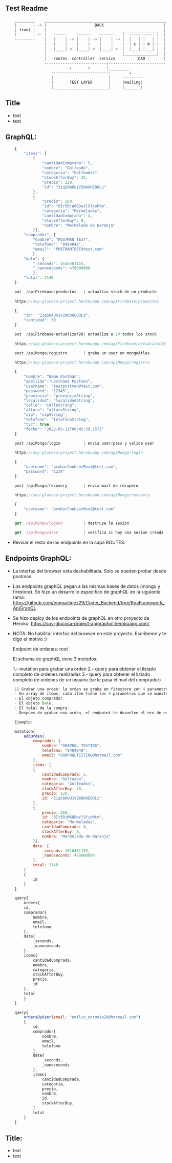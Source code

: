 ## Test Readme
```javascript
    _________    _____________________________________________________    ______________
    |       | -> |                     BACK                          | -> |  DBs       |
    | front |    |                                 ________________  |    |            |
    |       | <- |   ------    ------    ------    |  ----- ----- |  | <- | mongoAtlas |
    ---------    |   |    | -> |    | -> |    | -> |  |   | |   | |  |    | firestore  |
                 |   |    |    |    |    |    |    |  | c | | m | |  |    --------------
                 |   |____| <- |____| <- |____| <- |  |___| |___| |  |
                 |                                 |______________|  |
                 |   routes  controller  service          DAO        |
                 ---------------------------↑-------------------------
                            ↓       ↑       |_________
                    --------------------------        ↓         
                    |                        |     ---------
                    |       TEST LAYER       |     |mailing|
                    |________________________|     |_______|                 
```
## Title
- text
- text
## GraphQL:
```javascript
    {
        "items": [
            {
                "cantidadComprada": 5,
                "nombre": "Golfeado",
                "categoria": "Golfeados",
                "stockAfterBuy": 25,
                "precio": 220,
                "id": "21qS0AUU1VZm8UHE8OLz"
            }, 
            {
                "precio": 260,
                "id": "6Ir5RjW68DwzlSfjoMtm",
                "categoria": "Mermeladas",
                "cantidadComprada": 4,
                "stockAfterBuy": 8,
                "nombre": "Mermelada de Naranja"
            }],
        "comprador": {
            "nombre": "POSTMAN TEST",
            "telefono": "8484848",
            "email": "POSTMANTEST@test.com"
            },
        "date": {
            "_seconds": 1616461155,
            "_nanoseconds": 478000000
            },
        "total": 2140
    }
```
```javascript
    put  /apiFirebase/productos   | actualiza stock de un producto    | no se utiliza en el Front | se puede probar con postman. Ejemplo (Golfeado):
    
    https://soy-glucosa-project.herokuapp.com/apiFirebase/productos

    {
        "id": "21qS0AUU1VZm8UHE8OLz",
        "cantidad": 50
    }
```
```javascript
    put  /apiFirebase/actualizar20| actualiza a 20 todos los stock    | no se utiliza en el Front | se puede probar con postman. Ejemplo:    
    
    https://soy-glucosa-project.herokuapp.com/apiFirebase/actualizar20
```
```javascript
    post /apiMongo/registro       | graba un user en mongoAtlas       | se utiliza en el Front    | se puede probar con postman. Ejemplo:
    
    https://soy-glucosa-project.herokuapp.com/apiMongo/registro                                   | Dispara un mail a la casilla username

    {
        "nombre": "Name Postman",
        "apellido":"Lastname Postman",
        "username": "testpostman@test.com",
        "password": "12345",
        "provincia": "provinciaString",
        "localidad": "localidadString",
        "calle": "calleString",
        "altura": "alturaString",
        "zip": "zipString",
        "telefono": "telefonoString",
        "tyc": true,
        "fecha": "2022-03-11T00:45:39.157Z"
    }
```
```javascript
    post /apiMongo/login          | envia user/pass y valida user     | se utiliza en el Front    | se puede probar con postman. Ejemplo:     
    
    https://soy-glucosa-project.herokuapp.com/apiMongo/login

    {
        "username": "probarConUserReal@test.com",
        "password": "1234"
    }
```
```javascript
    post /apiMongo/recovery       | envia mail de recupero            | se utiliza en el Front    | se puede probar con postman. Ejemplo:
    
    https://soy-glucosa-project.herokuapp.com/apiMongo/recovery                                   | Dispara un mail a la casilla username con la pass

    {
        "username": "probarConUserReal@test.com"
    }
```
```javascript
    get  /apiMongo/logout         | destruye la sesion                | se utiliza en el Front    | se puede probar con postman     
```
```javascript
    get  /apiMongo/user           | verifica si hay una sesion creada | se utiliza en el Front        
```
- Revisar el resto de los endpoints en la capa ROUTES.

## Endpoints GraphQL: 
- La interfaz del browser esta deshabilitada. Solo se pueden probar desde postman.
- Los endpoints graphQL pegan a las mismas bases de datos (mongo y firestore). Se hizo un desarrollo especifico de graphQL en la siguiente rama: https://github.com/emmartinez29/Coder_Backend/tree/KoaFramework_ApiGrapQL
- Se hizo deploy de los endpoints de graphQL en otro proyecto de Heroku: https://soy-glucosa-project-apigraphql.herokuapp.com/
- NOTA: No habilitar interfaz del browser en este proyecto. Escribeme y te digo el motivo :)

    Endpoint de ordenes: root

    El schema de graphQL tiene 3 metodos:

    1.- mutation para grabar una orden
    2.- query para obtener el listado completo de ordenes realizadas
    3.- query para obtener el listado completo de ordenes de un usuario (se le pasa el mail del comprador)
```javascript
    1) Grabar una orden: la orden se graba en firestore con 4 parametros
    - Un array de items; cada item tiene los 6 parametros que se muestran en el ejemplo.
    - El objeto comprador.
    - El objeto Date.
    - El total de la compra.
    - Despues de grabar una orden, el endpoint te devuelve el nro de orden (doc de la collection en firestore).

    Ejemplo:        
```
```javascript
    mutation{
        addOrden(
            comprador: {
                nombre: "GRAPHQL TESTING",
                telefono: "8484848",
                email: "GRAPHQLTESTING@hotmail.com"
            },
            items: [
            {
                cantidadComprada: 5,
                nombre: "Golfeado",
                categoria: "Golfeados",
                stockAfterBuy: 25,
                precio: 220,
                id: "21qS0AUU1VZm8UHE8OLz"
            }, 
            {
                precio: 260,
                id: "6Ir5RjW68DwzlSfjoMtm",
                categoria: "Mermeladas",
                cantidadComprada: 4,
                stockAfterBuy: 8,
                nombre: "Mermelada de Naranja"
            }],
            date: {
                _seconds: 1616461155,
                _nanoseconds: 478000000
            },
            total: 2140
        )
        {
            id
        }
    }       
```
```javascript
    query{
        orders{
        id,
        comprador{
            nombre,
            email,
            telefono
        },
        date{
            _seconds,
            _nanoseconds
        },
        items{
            cantidadComprada,
            nombre,
            categoria,
            stockAfterBuy,
            precio,
            id
        },
        total
        }
    }      
```
```javascript
    query{
        ordersByUser(email: "emilio_antonio29@hotmail.com")
        {
            id,
            comprador{
                nombre,
                email,
                telefono
            },
            date{
                _seconds,
                _nanoseconds
            },
            items{
                cantidadComprada,
                categoria,
                precio,
                nombre,
                id,
                stockAfterBuy,
            }
            total
        }
    } 
```
## Title:
- text
- text
